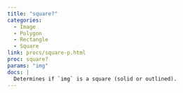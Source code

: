 ```yaml
---
title: "square?"
categories:
  - Image
  - Polygon
  - Rectangle
  - Square
link: procs/square-p.html
proc: square?
params: "img"
docs: |
  Determines if `img` is a square (solid or outlined).
---
```

